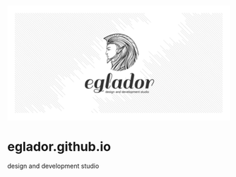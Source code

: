 ![Eglador](https://raw.githubusercontent.com/eglador/eglador.github.io/main/images/share/1200x620.jpg)

# eglador.github.io
design and development studio
